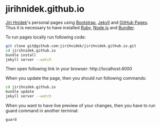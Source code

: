 jirihnidek.github.io
====================

[Jiri Hnidek](http://jirihnidek.github.io)'s personal pages using [Bootstrap](http://getbootstrap.com/), [Jekyll](http://jekyllrb.com/) and [GitHub Pages](https://pages.github.com/). Thus it is necessary to have installed [Ruby](https://www.ruby-lang.org/en/), [Node.js](http://nodejs.org/) and [Bundler](http://bundler.io/).

To run pages locally run following code:

```bash
git clone git@github.com:jirihnidek/jirihnidek.github.io.git
cd jirihnidek.github.io
bundle install
jekyll server --watch
```

Then open following link in your browser: http://localhost:4000

When you update the page, then you should run following commands:

```bash
cd jirihnidek.github.io
bundle update
jekyll server --watch
```

When you want to have live preview of your changes, then you have to run guard command in another terminal:

```bash
guard
```

